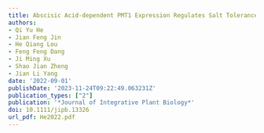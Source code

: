 ```yaml
---
title: Abscisic Acid-dependent PMT1 Expression Regulates Salt Tolerance by Alleviating Abscisic Acid-mediated Reactive Oxygen Species Production in Arabidopsis
authors:
- Qi Yu He
- Jian Feng Jin
- He Qiang Lou
- Feng Feng Dang
- Ji Ming Xu
- Shao Jian Zheng
- Jian Li Yang
date: '2022-09-01'
publishDate: '2023-11-24T09:22:49.063231Z'
publication_types: ["2"]
publication: '*Journal of Integrative Plant Biology*'
doi: 10.1111/jipb.13326
url_pdf: He2022.pdf
---
```

